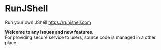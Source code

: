 # RunJShell
Run your own JShell  https://runjshell.com  

**Welcome to any issues and new features.** <br>
For providing secure service to users, source code is managed in a other place. 
